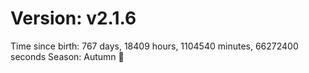 # Version: v2.1.6
Time since birth: 767 days, 18409 hours, 1104540 minutes, 66272400 seconds
Season: Autumn 🍁
